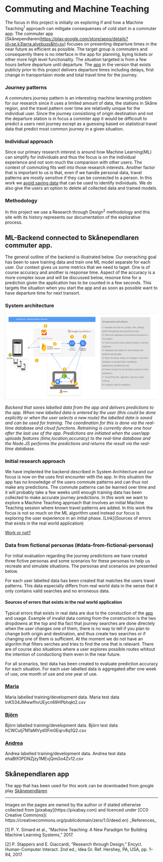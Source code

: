 # Commuting and Machine Teaching
The focus in this project is initially on exploring if and how a Machine Teaching<sup>1</sup> approach can mitigate consequenses of cold start in a commuter app. The commuter app [Skånependlaren(https://play.google.com/store/apps/details?id=se.k3larra.alvebuss&hl=sv) focuses on presenting departure times in the near future as efficient as possible. The target group is commuters and consequently there is no interface in the app for planning, bying tickets or other more high level functionality. The situation targeted is from a few hours before departure until departure. The [app](https://play.google.com/store/apps/details?id=se.k3larra.alvebuss&hl=sv) in the version that exists publicly prior to this project delivers departure times including delays, first change in transportaion mode and total travel time for the journey.

### Journey patterns
A commuters journey pattern is an interesting machine lerarning problem for our research since it uses a limited amount of data, the stations in Skåne region, and the travel pattern over time are relativelly unique for the individual user. Since the journey consistiong of origin destination and not the departure station is in focus a commter app it would be difficoult to predict a users next journey except as a guessing based on statistical travel data that predict most common journey in a given situation.

### Individual approach
Since our  primary research interest is around how Machine Learning(ML) can simplify for individuals and thus the focus is on the individual experience and not som much the comparison with other users. The context of commuting fits well into those research interests. Another factor that is important to us is that, even if we handle personal data, travel patterns are mostly sensitive if they can be connected to a person. In this work we [avoid saving data](https://skanependlaren.firebaseapp.com) that can be used to identify individuals. We do also give the users an option to delete all collected data and trained models.

### Methodology
In this project we use a Research through Design<sup>2</sup> methodology and this site with its history represents our documentation of the explorative process.

## ML-Backend connected to Skånependlaren commuter app.
The general outline of the backend is illustrated below. Our overaching goal has been to save training data and train one ML model separate for each user. Our context gives us some metrics that we need to taget. One is of course accuracy and another is response time. Aspect of the accuracy is a more complex issue and will be discussed below, resonse time for a prediction given the application has to be counted in a few seconds. This targets the situation when you start the app and as soon as possible want to have departure time for next transort.

### System architecture

![Backend](https://github.com/k3larra/commuter/blob/master/images/backend_skanependlaren.png)

*Backend that saves labelled data from the app and delivers predictions to the app. When new labelled data is entered by the user (this could be done explicitly or when the user selects a new route) the labelled data is saved and can be used for training. The coordination for this is done via the real-time database and cloud functions. Retraining is currently done one hour after the last use of the app. Predictions are initiated when the user/app uploads features (time,location,accuracy) to the real-time database and the Node.JS performs the predictions and returns the result via the real-time database.*

### Initial research approach
We have implented the backend described in System Architecture and our focus is now on the uses first encounter with the app. In this situation the app has no knowledge of the users commute patterns and can thus not make any predictions. The commute patterns can be learned over time and it will probably take a few weeks until enough training data has been collected to make accurate journey predictions. In this work we want to explore a Machine Teaching approach that involves an initial Machine Teaching session where known travel patterns are added. In this work the focus is not so much on the ML algorithm used instead our focus is exploring the user experience in an initial phase.
[Link](Sources of errors that exists in the real world application)

[Work or not?](###system-architecture)


### Data from fictional personas (#data-from-fictional-personas)
For initial evaluation regarding the journey predictions we have created three fictive personas and some scenarios for these personas to help us recreate and simulate situations. The personas and scenarios are presented below.

For each user labelled data has been created that matches the users travel patterns. This data especially differs from real world data in the sense that it only contains valid searches and no erroneous data.

#### Sources of errors that exists in the real world application
Typical errors that exists in real data are due to the constuction of the [app](https://skanependlaren.firebaseapp.com/) and usage. Example of invalid data coming from the construction is the two dropdowns at the top and tha fact that journey searches are done directely when the user changes one of them, there is no way to tell if you plan to change both origin and destination, and thus create two searches or if changing one of them is sufficient. At the moment we do not have an algoritm that filters serches and tries to find the one that is relevant. There are of course also situations where a user explores possible routes whitout the intention of conductiong them even in the near future.

For all scenarios, test data has been created to evaluate prediction accuracy for each situation. For each user labelled data is aggregated after one week of use, one month of use and one year of use.

### [Maria](Maria.md)
Maria labelled training/development data.
Maria test data
tnK534JMwwfhvUEycn69HPbhqkt2.csv

### [Björn](Bjorn.md)
Björn labelled training/development data.
Björn test data
hCWCulj7M1aMVyd0Fm0Eqrv8q1Q2.csv

### [Andrea](Andrea.md)
Andrea labelled training/development data.
Andrea test data
ehaBtfOPDNZjzy1MEvjQmGo4Zv12.csv

## Skånependlaren app
The app that has been used for this work can be downloaded from google play [Skånependlaren](https://skanependlaren.firebaseapp.com/)

<hr>
Images on the pages are owned by the author or if stated otherwise collected from [pixabay](https://pixabay.com) and licenced under [CC0 Creative Commons]( https://creativecommons.org/publicdomain/zero/1.0/deed.en)
_References_

[1] P. Y. Simard et al., “Machine Teaching: A New Paradigm for Building Machine Learning Systems,” 2017.

[2] P. Stappers and E. Giaccardi, “Research through Design,” Encycl. Human-Computer Interact. 2nd ed.; Idea Gr. Ref. Hershey, PA, USA, pp. 1–94, 2017.
